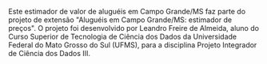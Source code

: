 Este estimador de valor de aluguéis em Campo Grande/MS faz parte do projeto de extensão "Aluguéis em Campo Grande/MS: estimador de preços".
O projeto foi desenvolvido por Leandro Freire de Almeida, aluno do Curso Superior de Tecnologia de Ciência dos Dados da Universidade Federal do Mato Grosso do Sul (UFMS), para a disciplina Projeto Integrador de Ciência dos Dados III. 